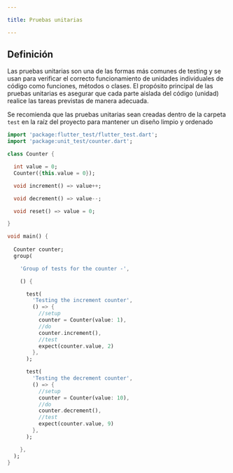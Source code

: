 ```yaml
---

title: Pruebas unitarias

---
```


## Definición

Las pruebas unitarias son una de las formas más comunes de testing y se usan para verificar el correcto funcionamiento de unidades individuales de código como funciones, métodos o clases. El propósito principal de las pruebas unitarias es asegurar que cada parte aislada del código (unidad) realice las tareas previstas de manera adecuada.

<Card color='yellow'>

Se recomienda que las pruebas unitarias sean creadas dentro de la carpeta `test` en la raíz del proyecto para mantener un diseño limpio y ordenado

</Card>

```dart title='Ejemplo de prueba unitaria'
import 'package:flutter_test/flutter_test.dart';
import 'package:unit_test/counter.dart';

class Counter {

  int value = 0;
  Counter({this.value = 0});

  void increment() => value++;

  void decrement() => value--;

  void reset() => value = 0;

}

void main() {
  
  Counter counter;
  group(

    'Group of tests for the counter -',

    () {

      test(
        'Testing the increment counter',
        () => {
          //setup
          counter = Counter(value: 1),
          //do
          counter.increment(),
          //test
          expect(counter.value, 2)
        },
      );

      test(
        'Testing the decrement counter',
        () => {
          //setup
          counter = Counter(value: 10),
          //do
          counter.decrement(),
          //test
          expect(counter.value, 9)
        },
      );

    },
  );
}
```